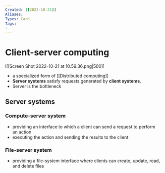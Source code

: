 ```yaml
---
Created: [[2022-10-21]]
Aliases: 
Types: Card
Tags: 
- 
---
```

# Client-server computing
![[Screen Shot 2022-10-21 at 10.59.36.png|500]]
- a specialized form of [[Distributed computing]]
- **Server systems** satisfy requests generated by **client systems**. 
- Server is the bottleneck
## Server systems
### Compute-server system
- providing an interface to which a client can send a request to perform an action
- executing the action and sending the results to the client
### File-server system
- providing a file-system interface where clients can create, update, read, and delete files